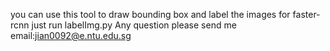 you can use this tool to draw bounding box and label the images for faster-rcnn
just run labelImg.py 
Any question please send me email:jian0092@e.ntu.edu.sg
